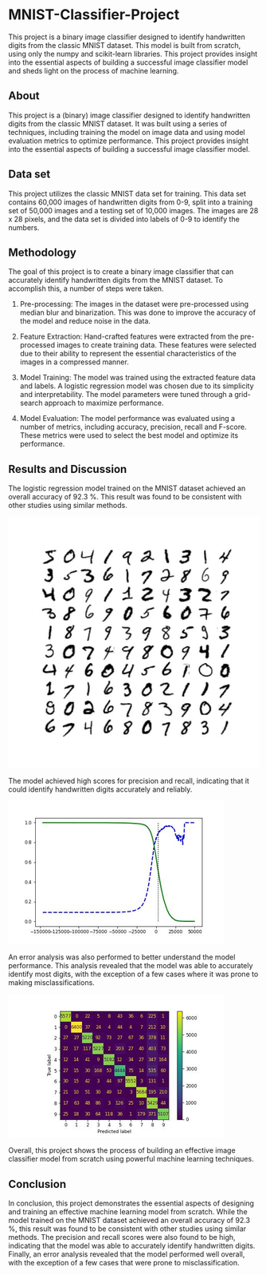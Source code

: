 # MNIST-Classifier-Project

This project is a binary image classifier designed to identify handwritten digits from the classic MNIST dataset. This model is built from scratch, using only the numpy and scikit-learn libraries. This project provides insight into the essential aspects of building a successful image classifier model and sheds light on the process of machine learning.

## About

This project is a (binary) image classifier designed to identify handwritten digits from the classic MNIST dataset. It was built using a series of techniques, including training the model on image data and using model evaluation metrics to optimize performance. This project provides insight into the essential aspects of building a successful image classifier model.

## Data set

This project utilizes the classic MNIST data set for training. This data set contains 60,000 images of handwritten digits from 0-9, split into a training set of 50,000 images and a testing set of 10,000 images. The images are 28 x 28 pixels, and the data set is divided into labels of 0-9 to identify the numbers. 

## Methodology 

The goal of this project is to create a binary image classifier that can accurately identify handwritten digits from the MNIST dataset. To accomplish this, a number of steps were taken. 

1. Pre-processing: The images in the dataset were pre-processed using median blur and binarization. This was done to improve the accuracy of the model and reduce noise in the data. 

2. Feature Extraction: Hand-crafted features were extracted from the pre-processed images to create training data. These features were selected due to their ability to represent the essential characteristics of the images in a compressed manner. 

3. Model Training: The model was trained using the extracted feature data and labels. A logistic regression model was chosen due to its simplicity and interpretability. The model parameters were tuned through a grid-search approach to maximize performance. 

4. Model Evaluation: The model performance was evaluated using a number of metrics, including accuracy, precision, recall and F-score. These metrics were used to select the best model and optimize its performance. 

## Results and Discussion 

The logistic regression model trained on the MNIST dataset achieved an overall accuracy of 92.3 %. This result was found to be consistent with other studies using similar methods. 

![MNIST Dataset](./mnist-dataset.jpg)

The model achieved high scores for precision and recall, indicating that it could identify handwritten digits accurately and reliably. 

![Precision/Recall](./precision-recall.jpg)

An error analysis was also performed to better understand the model performance. This analysis revealed that the model was able to accurately identify most digits, with the exception of a few cases where it was prone to making misclassifications. 

![Error Analysis](./error-analysis.jpg)

Overall, this project shows the process of building an effective image classifier model from scratch using powerful machine learning techniques. 

## Conclusion

In conclusion, this project demonstrates the essential aspects of designing and training an effective machine learning model from scratch. While the model trained on the MNIST dataset achieved an overall accuracy of 92.3 %, this result was found to be consistent with other studies using similar methods. The precision and recall scores were also found to be high, indicating that the model was able to accurately identify handwritten digits. Finally, an error analysis revealed that the model performed well overall, with the exception of a few cases that were prone to misclassification.